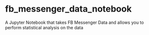 # fb_messenger_data_notebook
A Jupyter Notebook that takes FB Messenger Data and allows you to perform statistical analysis on the data


